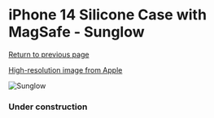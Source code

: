 # iPhone 14 Silicone Case with MagSafe - Sunglow

[Return to previous page](/iphone_14)

[High-resolution image from Apple](https://store.storeimages.cdn-apple.com/8756/as-images.apple.com/is/MPT23?wid=4500&hei=4500&fmt=png)

<div style="width: 384px"><img src="/everysource/MPT23.png" alt="Sunglow"></div>

### Under construction
